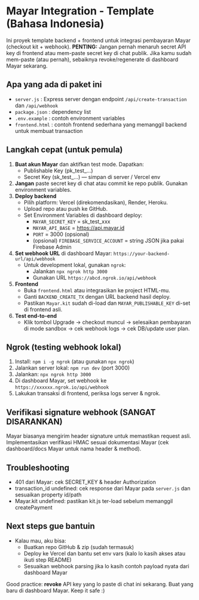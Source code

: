 # Mayar Integration - Template (Bahasa Indonesia)
Ini proyek template backend + frontend untuk integrasi pembayaran Mayar (checkout kit + webhook).
**PENTING:** Jangan pernah menaruh secret API key di frontend atau mem-paste secret key di chat publik. Jika kamu sudah mem-paste (atau pernah), sebaiknya revoke/regenerate di dashboard Mayar sekarang.

## Apa yang ada di paket ini
- `server.js` : Express server dengan endpoint `/api/create-transaction` dan `/api/webhook`
- `package.json` : dependency list
- `.env.example` : contoh environment variables
- `frontend.html` : contoh frontend sederhana yang memanggil backend untuk membuat transaction

## Langkah cepat (untuk pemula)
1. **Buat akun Mayar** dan aktifkan test mode. Dapatkan:
   - Publishable Key (pk_test_...)
   - Secret Key (sk_test_...) — simpan di server / Vercel env
2. **Jangan** paste secret key di chat atau commit ke repo publik. Gunakan environment variables.
3. **Deploy backend**
   - Pilih platform: Vercel (direkomendasikan), Render, Heroku.
   - Upload repo atau push ke GitHub.
   - Set Environment Variables di dashboard deploy:
     - `MAYAR_SECRET_KEY` = sk_test_xxx
     - `MAYAR_API_BASE` = https://api.mayar.id
     - `PORT` = 3000 (opsional)
     - (opsional) `FIREBASE_SERVICE_ACCOUNT` = string JSON jika pakai Firebase Admin
4. **Set webhook URL** di dashboard Mayar: `https://your-backend-url/api/webhook`
   - Untuk development lokal, gunakan `ngrok`:
     - Jalankan `npx ngrok http 3000`
     - Gunakan URL `https://abcd.ngrok.io/api/webhook`
5. **Frontend**
   - Buka `frontend.html` atau integrasikan ke project HTML-mu.
   - Ganti `BACKEND_CREATE_TX` dengan URL backend hasil deploy.
   - Pastikan `Mayar.kit` sudah di-load dan `MAYAR_PUBLISHABLE_KEY` di-set di frontend asli.
6. **Test end-to-end**
   - Klik tombol Upgrade → checkout muncul → selesaikan pembayaran di mode sandbox → cek webhook logs → cek DB/update user plan.

## Ngrok (testing webhook lokal)
1. Install: `npm i -g ngrok` (atau gunakan `npx ngrok`)
2. Jalankan server lokal: `npm run dev` (port 3000)
3. Jalankan: `npx ngrok http 3000`
4. Di dashboard Mayar, set webhook ke `https://xxxxxx.ngrok.io/api/webhook`
5. Lakukan transaksi di frontend, periksa logs server & ngrok.

## Verifikasi signature webhook (SANGAT DISARANKAN)
Mayar biasanya mengirim header signature untuk memastikan request asli. Implementasikan verifikasi HMAC sesuai dokumentasi Mayar (cek dashboard/docs Mayar untuk nama header & method).

## Troubleshooting
- 401 dari Mayar: cek SECRET_KEY & header Authorization
- transaction_id undefined: cek response dari Mayar pada `server.js` dan sesuaikan property id/path
- Mayar.kit undefined: pastikan kit.js ter-load sebelum memanggil createPayment

## Next steps gue bantuin
- Kalau mau, aku bisa:
  - Buatkan repo GitHub & zip (sudah termasuk)
  - Deploy ke Vercel dan bantu set env vars (kalo lo kasih akses atau ikuti step README)
  - Sesuaikan webhook parsing jika lo kasih contoh payload nyata dari dashboard Mayar

Good practice: **revoke** API key yang lo paste di chat ini sekarang. Buat yang baru di dashboard Mayar. Keep it safe :)
